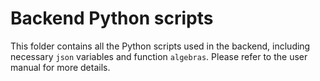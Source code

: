 # Backend Python scripts
This folder contains all the Python scripts used in the backend, including necessary `json` variables and function `algebras`. Please refer to the user manual for more details.



